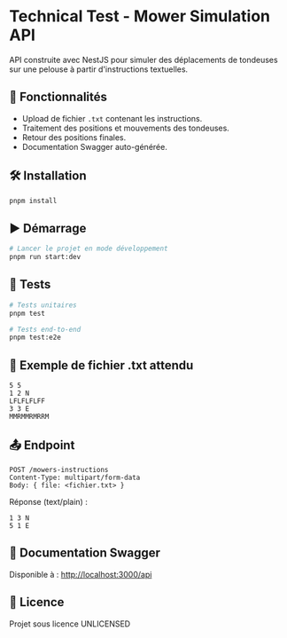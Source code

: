 # Technical Test - Mower Simulation API

API construite avec NestJS pour simuler des déplacements de tondeuses sur une pelouse à partir d'instructions textuelles.

## 🚀 Fonctionnalités

- Upload de fichier `.txt` contenant les instructions.
- Traitement des positions et mouvements des tondeuses.
- Retour des positions finales.
- Documentation Swagger auto-générée.

## 🛠️ Installation

```bash
pnpm install
```

## ▶️ Démarrage

```bash
# Lancer le projet en mode développement
pnpm run start:dev
```

## 🧪 Tests

```bash
# Tests unitaires
pnpm test

# Tests end-to-end
pnpm test:e2e
```

## 📂 Exemple de fichier .txt attendu

```
5 5
1 2 N
LFLFLFLFF
3 3 E
MMRMMRMRRM
```

## 📤 Endpoint

```
POST /mowers-instructions
Content-Type: multipart/form-data
Body: { file: <fichier.txt> }
```

Réponse (text/plain) :

```
1 3 N
5 1 E
```

## 📘 Documentation Swagger

Disponible à : [http://localhost:3000/api](http://localhost:3000/api)

## 📄 Licence

Projet sous licence UNLICENSED
